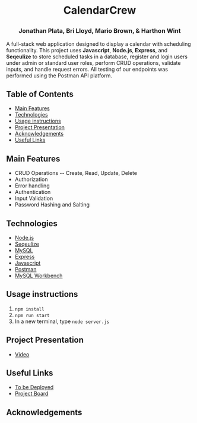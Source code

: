# <p align="center">CalendarCrew</p>
### <p align="center">**Jonathan Plata, Bri Lloyd, Mario Brown, & Harthon Wint**</p>

A full-stack web application designed to display a calendar with scheduling functionality. This project uses **Javascript**, **Node.js**, **Express**, and **Seqeulize** to store scheduled tasks in a database, register and login users under admin or standard user roles, perform CRUD operations, validate inputs, and handle request errors. All testing of our endpoints was performed using the Postman API platform.

## Table of Contents

- [Main Features](#Main-Features)
- [Technologies](#Technologies)
- [Usage instructions](#Usage-instructions)
- [Project Presentation](#Project-Presentation)
- [Acknowledgements](#Acknowledgements)
- [Useful Links](#Useful-Links)

## Main Features

- CRUD Operations
  --  Create, Read, Update, Delete
-   Authorization
-   Error handling
-   Authentication
-   Input Validation
-   Password Hashing and Salting

## Technologies

- [Node.js](https://nodejs.org/en/)
- [Seqeulize](https://sequelize.org/)
- [MySQL](https://www.mysql.com/)
- [Express](https://expressjs.com/)
- [Javascript](https://developer.mozilla.org/en-US/docs/Web/JavaScript)
- [Postman](https://www.postman.com/)
- [MySQL Workbench](https://www.mysql.com/products/workbench/)

 ## Usage instructions

 1. `npm install`
 2. `npm run start`
 3. In a new terminal, type `node server.js`

## Project Presentation
- [Video](#)

## Useful Links
- [To be Deployed](#)
- [Project Board](https://github.com/orgs/CalendarCrew/projects/1)

## Acknowledgements


